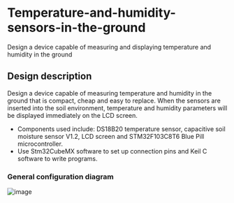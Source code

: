 # Temperature-and-humidity-sensors-in-the-ground
Design a device capable of measuring and displaying temperature and humidity in the ground
## Design description
Design a device capable of measuring temperature and humidity in the ground that is compact, cheap and easy to replace. When the sensors are inserted into the soil environment, temperature and humidity parameters will be displayed immediately on the LCD screen.
+ Components used include: DS18B20 temperature sensor, capacitive soil moisture sensor V1.2, LCD screen and STM32F103C8T6 Blue Pill microcontroller.
+ Use Stm32CubeMX software to set up connection pins and Keil C software to write programs.
### General configuration diagram
![image](https://github.com/Thanhdat1301/Temperature-and-humidity-sensors-in-the-ground/assets/56689423/188a493e-2561-42ea-a1da-33ec8c018583)

